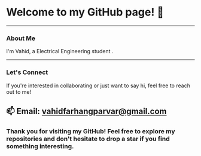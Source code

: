 # Welcome to my GitHub page! 👋

---

### About Me
I'm Vahid, a Electrical Engineering student .

---


### Let's Connect
If you're interested in collaborating or just want to say hi, feel free to reach out to me!

📫 Email: vahidfarhangparvar@gmail.com
---

### Thank you for visiting my GitHub! Feel free to explore my repositories and don't hesitate to drop a star if you find something interesting.
